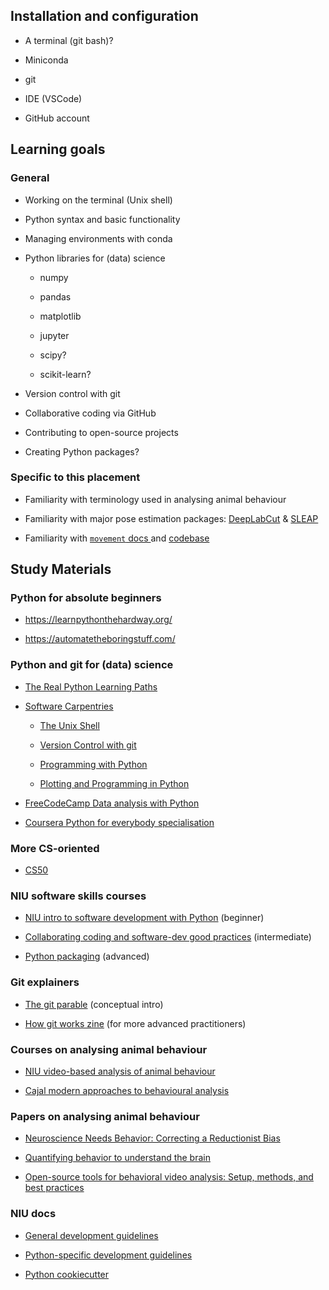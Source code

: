 ## Installation and configuration

- A terminal (git bash)?

- Miniconda

- git

- IDE (VSCode)

- GitHub account

## Learning goals

### General

- Working on the terminal (Unix shell)

- Python syntax and basic functionality

- Managing environments with conda

- Python libraries for (data) science

	- numpy

	- pandas

	- matplotlib

	- jupyter

	- scipy?

	- scikit-learn?

- Version control with git

- Collaborative coding via GitHub

- Contributing to open-source projects

- Creating Python packages?



### Specific to this placement

- Familiarity with terminology used in analysing animal behaviour

- Familiarity with major pose estimation packages: [DeepLabCut](http://www.mackenziemathislab.org/deeplabcut) & [SLEAP](https://sleap.ai/)

- Familiarity with [`movement` docs ](https://movement.neuroinformatics.dev/) and [codebase](https://github.com/neuroinformatics-unit/movement)



## Study Materials



### Python for absolute beginners

- https://learnpythonthehardway.org/

- https://automatetheboringstuff.com/

### Python and git for (data) science

- [The Real Python Learning Paths](https://realpython.com/learning-paths/)

- [Software Carpentries](https://swcarpentry.github.io)

	- [The Unix Shell](https://swcarpentry.github.io/shell-novice/)

	- [Version Control with git](https://swcarpentry.github.io/git-novice/)

	- [Programming with Python](https://swcarpentry.github.io/python-novice-inflammation/)

	- [Plotting and Programming in Python](https://swcarpentry.github.io/python-novice-gapminder/)

- [FreeCodeCamp Data analysis with Python](https://www.freecodecamp.org/learn/data-analysis-with-python/)

- [Coursera Python for everybody specialisation](https://www.coursera.org/specializations/python)

### More CS-oriented

- [CS50](https://www.edx.org/learn/computer-science/harvard-university-cs50-s-introduction-to-computer-science)

### NIU software skills courses

- [NIU intro to software development with Python](https://software-skills.neuroinformatics.dev/courses/intro-software-dev.html) (beginner)

- [Collaborating coding and software-dev good practices](https://software-skills.neuroinformatics.dev/courses/python-packaging.html) (intermediate)

- [Python packaging](https://software-skills.neuroinformatics.dev/courses/python-packaging.html) (advanced)

### Git explainers

- [The git parable](https://tom.preston-werner.com/2009/05/19/the-git-parable.html) (conceptual intro)

- [How git works zine](https://wizardzines.com/zines/git/) (for more advanced practitioners)

### Courses on analysing animal behaviour

- [NIU video-based analysis of animal behaviour](https://software-skills.neuroinformatics.dev/courses/video-analysis.html)

- [Cajal modern approaches to behavioural analysis](https://cajal-training.org/neurokit/modern-approaches-to-behavioural-analysis_2023/)

### Papers on analysing animal behaviour

- [Neuroscience Needs Behavior: Correcting a Reductionist Bias](https://www.sciencedirect.com/science/article/pii/S0896627316310406?via%3Dihub)

- [Quantifying behavior to understand the brain](https://www.nature.com/articles/s41593-020-00734-z)

- [Open-source tools for behavioral video analysis: Setup, methods, and best practices](https://elifesciences.org/articles/79305)

### NIU docs

- [General development guidelines](https://neuroinformatics.dev/get-involved/development_guidelines.html)

- [Python-specific development guidelines](https://neuroinformatics.dev/get-involved/languages_frameworks.html#python)

- [Python cookiecutter](https://github.com/neuroinformatics-unit/python-cookiecutter)